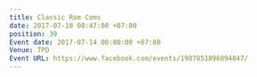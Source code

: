 ```yaml
---
title: Classic Rom Coms
date: 2017-07-10 08:47:00 +07:00
position: 39
Event date: 2017-07-14 00:00:00 +07:00
Venue: TPD
Event URL: https://www.facebook.com/events/1907851896094847/
---
```


